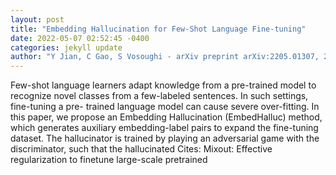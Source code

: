 ```yaml
--- 
layout: post 
title: "Embedding Hallucination for Few-Shot Language Fine-tuning" 
date: 2022-05-07 02:52:45 -0400 
categories: jekyll update 
author: "Y Jian, C Gao, S Vosoughi - arXiv preprint arXiv:2205.01307, 2022" 
--- 
```

Few-shot language learners adapt knowledge from a pre-trained model to recognize novel classes from a few-labeled sentences. In such settings, fine-tuning a pre- trained language model can cause severe over-fitting. In this paper, we propose an Embedding Hallucination (EmbedHalluc) method, which generates auxiliary embedding-label pairs to expand the fine-tuning dataset. The hallucinator is trained by playing an adversarial game with the discriminator, such that the hallucinated Cites: Mixout: Effective regularization to finetune large-scale pretrained